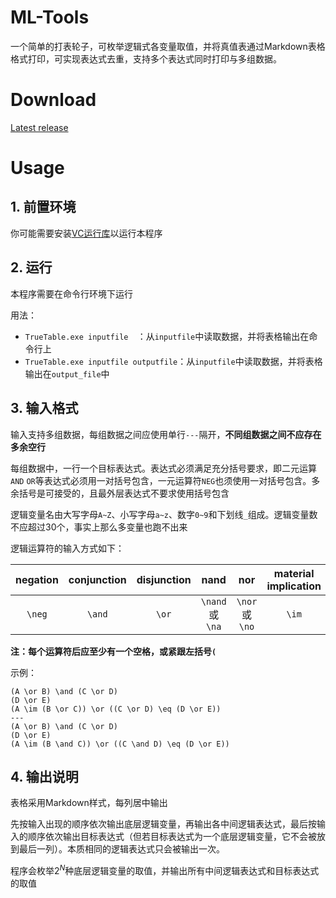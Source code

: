 # ML-Tools
一个简单的打表轮子，可枚举逻辑式各变量取值，并将真值表通过Markdown表格格式打印，可实现表达式去重，支持多个表达式同时打印与多组数据。



# Download
[Latest release](https://github.com/RogerDTZ/MathematicalLogic/releases/tag/1.0.1)



# Usage

## 1. 前置环境

你可能需要安装[VC运行库](https://aka.ms/vs/16/release/VC_redist.x64.exe)以运行本程序

## 2. 运行

本程序需要在命令行环境下运行

用法：

* `TrueTable.exe inputfile  `：从`inputfile`中读取数据，并将表格输出在命令行上
* `TrueTable.exe inputfile outputfile`：从`inputfile`中读取数据，并将表格输出在`output_file`中

## 3. 输入格式

输入支持多组数据，每组数据之间应使用单行`---`隔开，**不同组数据之间不应存在多余空行**

每组数据中，一行一个目标表达式。表达式必须满足充分括号要求，即二元运算`AND` `OR`等表达式必须用一对括号包含，一元运算符`NEG`也须使用一对括号包含。多余括号是可接受的，且最外层表达式不要求使用括号包含

逻辑变量名由大写字母`A~Z`、小写字母`a~z`、数字`0~9`和下划线`_`组成。逻辑变量数不应超过30个，事实上那么多变量也跑不出来

逻辑运算符的输入方式如下：

|  negation  | conjunction | disjunction | nand | nor | material implication | equivalence |
| :----: | :----: | :---: | :----------------: | :--------------: | :-----------: | :---------------: |
| `\neg` | `\and` | `\or` | `\nand` 或  `\na`  | `\nor` 或 `\no`  |     `\im`     |       `\eq`       |

**注：每个运算符后应至少有一个空格，或紧跟左括号`(`**

示例：

```
(A \or B) \and (C \or D)
(D \or E)
(A \im (B \or C)) \or ((C \or D) \eq (D \or E))
---
(A \or B) \and (C \or D)
(D \or E)
(A \im (B \and C)) \or ((C \and D) \eq (D \or E))
```



## 4. 输出说明

表格采用Markdown样式，每列居中输出

先按输入出现的顺序依次输出底层逻辑变量，再输出各中间逻辑表达式，最后按输入的顺序依次输出目标表达式（但若目标表达式为一个底层逻辑变量，它不会被放到最后一列）。本质相同的逻辑表达式只会被输出一次。

程序会枚举$2^N$种底层逻辑变量的取值，并输出所有中间逻辑表达式和目标表达式的取值
